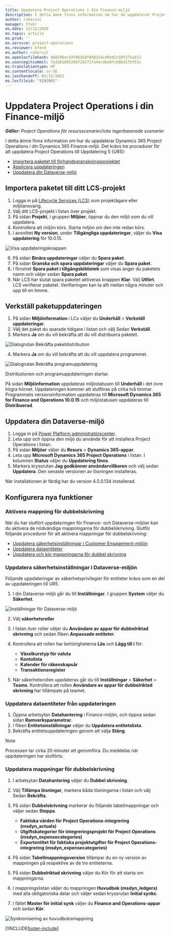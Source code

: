 ```yaml
---
title: Uppdatera Project Operations i din Finance-miljö
description: I detta ämne finns information om hur du uppdaterar Project Operations i din Dynamics 365 Finance-miljö.
author: ruhercul
manager: tfehr
ms.date: 12/11/2020
ms.topic: article
ms.prod: ''
ms.service: project-operations
ms.reviewer: kfend
ms.author: ruhercul
ms.openlocfilehash: d68296ec59f0bd58f848154c90e02c58f275ab12
ms.sourcegitcommit: fa32b1893286f20271fa4ec4be8fc68bd135f53c
ms.translationtype: HT
ms.contentlocale: sv-SE
ms.lasthandoff: 02/15/2021
ms.locfileid: "5292001"
---
```

# <a name="update-project-operations-in-your-finance-environment"></a>Uppdatera Project Operations i din Finance-miljö

_**Gäller:** Project Operations för resursscenarier/icke lagerbaserade scenarier_


I detta ämne finns information om hur du uppdaterar Dynamics 365 Project Operations i din Dynamics 365 Finance-miljö. Det krävs tre procedurer för att uppdatera Project Operations till Uppdatering 5 (UR5):

- [Importera paketet till förhandsgranskningsprojektet](#import)
- [Applicera uppdateringen](#apply)
- [Uppdatera din Dataverse-miljö](#update)

## <a name="import-the-package-into-your-lcs-project"></a><a name="import"></a>Importera paketet till ditt LCS-projekt

1. Logga in på [Lifecycle Services (LCS)](https://lcs.dynamics.com/) som projektägare eller miljöansvarig.
2. Välj ditt LCS-projekt i listan över projekt.
3. På sidan **Projekt**, i gruppen **Miljöer**, öppnar du den miljö som du vill uppdatera.
4. Kontrollera att miljön körs. Starta miljön om den inte redan körs.
5. I avsnittet **Ny version**, under **Tillgängliga uppdateringar**, väljer du **Visa uppdatering** för 10.0.15.

![Visa uppdateringsknappen](media/view-update.png)

6. På sidan **Binära uppdateringar** väljer du **Spara paket**.
7. På sidan **Granska och spara uppdateringar** väljer du **Spara paket**.
8. I fönstret **Spara paket i tillgångsbibliotek** som visas anger du paketets namn och väljer sedan **Spara paket**.
9. När LCS har slutat spara paketet aktiveras knappen **Klar**. Välj **Utfört**. LCS verifierar paketet. Verifieringen kan ta allt mellan några minuter och upp till en timme.


## <a name="apply-the-package-update"></a><a name="apply"></a>Verkställ paketuppdateringen

1. På sidan **Miljöinformation** i LCs väljer du **Underhåll** > **Verkställ uppdateringar**.
2. Välj det paket du sparade tidigare i listan och välj Sedan **Verkställ**.
3. Markera **Ja** om du vill bekräfta att du vill distribuera paketet.

![Dialogrutan Bekräfta paketdistribution](media/confirm-package-deployment.png)

4. Markera **Ja** om du vill bekräfta att du vill uppdatera programmet.

![Dialogrutan Bekräfta programuppdatering](media/confirm-application-update.png)

Distributionen och programuppdateringen startar. 

På sidan **Miljöinformation** uppdateras miljöstatusen till **Underhåll** i det övre högra hörnet. Uppdateringen kommer att slutföras på cirka två timmar. Programmets versionsinformation uppdateras till **Microsoft Dynamics 365 for Finance and Operations 10.0.15** och miljöstatusen uppdateras till **Distribuerad**.


## <a name="update-your-dataverse-environment"></a><a name="update"></a>Uppdatera din Dataverse-miljö

1. Logga in på [Power Platform administratörscenter](https://admin.powerplatform.com/).
2. Leta upp och öppna den miljö du använde för att installera Project Operations i listan.
3. På sidan **Miljöer** väljer du **Resurs** > **Dynamics 365-appar**.
4. Leta upp **Microsoft Dynamics 365 Project Operations** i listan. I kolumnen **Status** väljer du **Uppdatering finns**.
5. Markera kryssrutan **Jag godkänner användarvillkoren** och välj sedan **Uppdatera**. Den senaste versionen av lösningen installeras.

När installationen är färdig har du version 4.5.0.134 installerad.

## <a name="configure-new-features"></a>Konfigurera nya funktioner

### <a name="enable-dual-write-mapping"></a>Aktivera mappning för dubbelskrivning

När du har slutfört uppdateringen för Finance- och Dataverse-miljöer kan du aktivera de nödvändiga mappningarna för dubbelskrivning. Slutför följande procedurer för att aktivera mappningar för dubbelskrivning:

- [Uppdatera säkerhetsinställningar i Customer Engagement-miljön](#security)
- [Uppdatera dataentiteter](#refresh)
- [Uppdatera och kör mappningarna för dubbel skrivning](#run)

### <a name="update-security-settings-on-the-dataverse-environment"></a><a name="security"></a>Uppdatera säkerhetsinställningar i Dataverse-miljön

Följande uppdateringar av säkerhetsprivilegier för entiteter krävs som en del av uppdateringen till UR5.

1. I din Dataverse-miljö går du till **Inställningar**. I gruppen **System** väljer du **Säkerhet**.

![Inställningar för Dataverse-miljö](media/Picture21.png)

2. Välj **säkerhetsroller**
3. I listan över roller väljer du **Användare av appar för dubbelriktad skrivning** och sedan fliken **Anpassade entiteter**. 
4. Kontrollera att rollen har behörigheterna **Läs** och **Lägg till i** för:

      - **Växelkurstyp för valuta**
      - **Kontolista** 
      - **Kalender för räkenskapsår** 
      - **Transaktionsregister**

5. När säkerhetsrollen uppdateras går du till **Inställningar** > **Säkerhet** > **Teams**. Kontrollera att rollen **Användare av appar för dubbelriktad skrivning** har tillämpats på teamet. 

### <a name="refresh-data-entities-from-the-update"></a><a name="refresh"></a>Uppdatera dataentiteter från uppdateringen

1. Öppna arbetsytan **Datahantering** i Finance-miljön, och öppna sedan sidan **Ramverksparametrar**.
2. I fliken **Entitetsinställningar** väljer du **Uppdatera entitetslista**.
3. Bekräfta entitetsuppdateringen genom att välja **Stäng**.

 > [!NOTE]
 > Processen tar cirka 20 minuter att genomföra. Du meddelas när uppdateringen har slutförts.

### <a name="update-dual-write-mappings"></a><a name="run"></a>Uppdatera mappningar för dubbelskrivning

1. I arbetsytan **Datahantering** väljer du **Dubbel skrivning**.
2. Välj **Tillämpa lösningar**, markera båda lösningarna i listan och välj Sedan **Bekräfta**.
3. På sidan **Dubbelskrivning** markerar du följande tabellmappningar och väljer sedan **Stoppa**.

    - **Faktiska värden för Project Operations-integrering (msdyn_actuals)**
    - **Utgiftskategorier för integreringsprojekt för Project Operations (msdyn_expensecategories)**
    - **Exportentitet för faktiska projektutgifter för Project Operations-integrering (msdyn_expensecategories)**

4. På sidan **Tabellmappningsversion** tillämpar du en ny version av mappningen på respektive av de tre entiteterna.
5. På sidan **Dubbelriktad skrivning** väljer du Kör för att starta om mappningarna.
6. I mappningslistan väljer du mappningen **Huvudbok (msdyn_ledgers)** med alla obligatoriska delar och väljer sedan kryssrutan **Initial synkc**. 
7. I fältet **Master för initial synk** väljer du **Finance and Operations-appar** och sedan **Kör**.
 
 ![Synkronisering av huvudboksmappning](media/DW6.png)
 


[!INCLUDE[footer-include](../includes/footer-banner.md)]